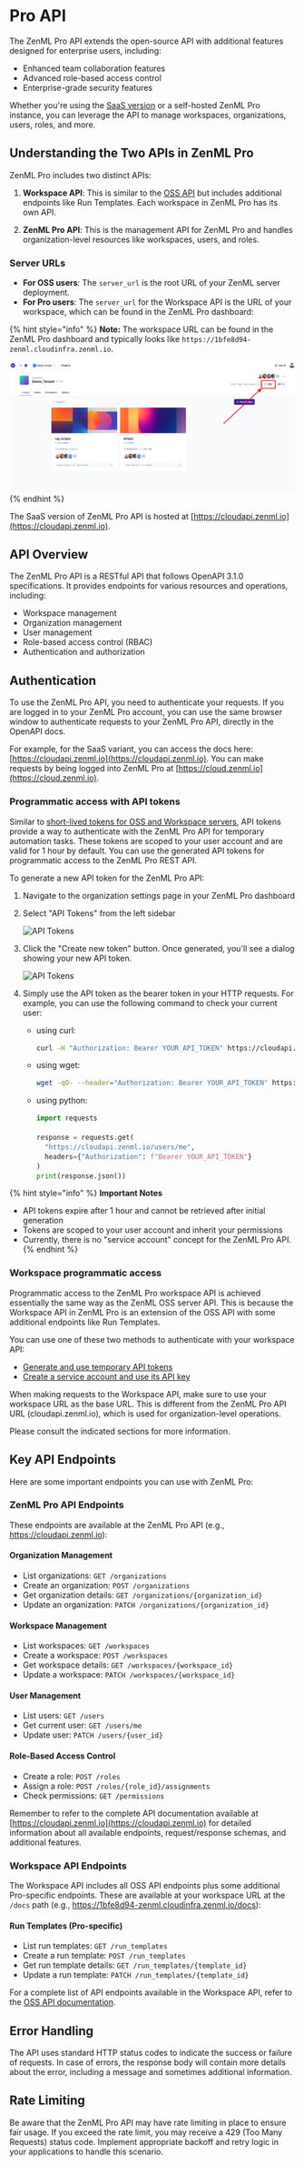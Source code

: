 # Pro API

The ZenML Pro API extends the open-source API with additional features designed for enterprise users, including:

- Enhanced team collaboration features
- Advanced role-based access control
- Enterprise-grade security features

Whether you're using the [SaaS version](https://cloud.zenml.io) or a self-hosted ZenML Pro instance, you can leverage the API to manage workspaces, organizations, users, roles, and more.

## Understanding the Two APIs in ZenML Pro

ZenML Pro includes two distinct APIs:

1. **Workspace API**: This is similar to the [OSS API](../../oss-api/oss-api/README.md) but includes additional endpoints like Run Templates. Each workspace in ZenML Pro has its own API.

2. **ZenML Pro API**: This is the management API for ZenML Pro and handles organization-level resources like workspaces, users, and roles.

### Server URLs

* **For OSS users**: The `server_url` is the root URL of your ZenML server deployment.
* **For Pro users**: The `server_url` for the Workspace API is the URL of your workspace, which can be found in the ZenML Pro dashboard:

{% hint style="info" %}
**Note:** The workspace URL can be found in the ZenML Pro dashboard and typically looks like `https://1bfe8d94-zenml.cloudinfra.zenml.io`.

![ZenML workspace URL](../../.gitbook/assets/workspace_url.png)
{% endhint %}

The SaaS version of ZenML Pro API is hosted at [https://cloudapi.zenml.io](https://cloudapi.zenml.io).

## API Overview

The ZenML Pro API is a RESTful API that follows OpenAPI 3.1.0 specifications. It provides endpoints for various resources and operations, including:

* Workspace management
* Organization management
* User management
* Role-based access control (RBAC)
* Authentication and authorization

## Authentication

To use the ZenML Pro API, you need to authenticate your requests. If you are logged in to your ZenML Pro account, you can use the same browser window to authenticate requests to your ZenML Pro API, directly in the OpenAPI docs.

For example, for the SaaS variant, you can access the docs here: [https://cloudapi.zenml.io](https://cloudapi.zenml.io). You can make requests by being logged into ZenML Pro at [https://cloud.zenml.io](https://cloud.zenml.io).

### Programmatic access with API tokens

Similar to [short-lived tokens for OSS and Workspace servers](../../oss-api/oss-api/README.md#using-a-short-lived-api-token), API tokens provide a way to authenticate with the ZenML Pro API for temporary automation tasks. These tokens are scoped to your user account and are valid for 1 hour by default. You can use the generated API tokens for programmatic access to the ZenML Pro REST API.

To generate a new API token for the ZenML Pro API:

1. Navigate to the organization settings page in your ZenML Pro dashboard
2.  Select "API Tokens" from the left sidebar

    ![API Tokens](../../.gitbook/assets/zenml-pro-api-token-01.png)
3.  Click the "Create new token" button. Once generated, you'll see a dialog showing your new API token.

    ![API Tokens](../../.gitbook/assets/zenml-pro-api-token-02.png)
4. Simply use the API token as the bearer token in your HTTP requests. For example, you can use the following command to check your current user:
   *   using curl:

       ```bash
       curl -H "Authorization: Bearer YOUR_API_TOKEN" https://cloudapi.zenml.io/users/me
       ```
   *   using wget:

       ```bash
       wget -qO- --header="Authorization: Bearer YOUR_API_TOKEN" https://cloudapi.zenml.io/users/me
       ```
   *   using python:

       ```python
       import requests

       response = requests.get(
         "https://cloudapi.zenml.io/users/me",
         headers={"Authorization": f"Bearer YOUR_API_TOKEN"}
       )
       print(response.json())
       ```

{% hint style="info" %}
**Important Notes**

* API tokens expire after 1 hour and cannot be retrieved after initial generation
* Tokens are scoped to your user account and inherit your permissions
* Currently, there is no "service account" concept for the ZenML Pro API.
{% endhint %}

### Workspace programmatic access

Programmatic access to the ZenML Pro workspace API is achieved essentially the same way as the ZenML OSS server API. This is because the Workspace API in ZenML Pro is an extension of the OSS API with some additional endpoints like Run Templates.

You can use one of these two methods to authenticate with your workspace API:

* [Generate and use temporary API tokens](../../oss-api/oss-api/README.md#using-a-short-lived-api-token)
* [Create a service account and use its API key](../../oss-api/oss-api/README.md#using-a-service-account-and-an-api-key)

When making requests to the Workspace API, make sure to use your workspace URL as the base URL. This is different from the ZenML Pro API URL (cloudapi.zenml.io), which is used for organization-level operations.

Please consult the indicated sections for more information.

## Key API Endpoints

Here are some important endpoints you can use with ZenML Pro:

### ZenML Pro API Endpoints

These endpoints are available at the ZenML Pro API (e.g., https://cloudapi.zenml.io):

#### Organization Management

* List organizations: `GET /organizations`
* Create an organization: `POST /organizations`
* Get organization details: `GET /organizations/{organization_id}`
* Update an organization: `PATCH /organizations/{organization_id}`

#### Workspace Management

* List workspaces: `GET /workspaces`
* Create a workspace: `POST /workspaces`
* Get workspace details: `GET /workspaces/{workspace_id}`
* Update a workspace: `PATCH /workspaces/{workspace_id}`

#### User Management

* List users: `GET /users`
* Get current user: `GET /users/me`
* Update user: `PATCH /users/{user_id}`

#### Role-Based Access Control

* Create a role: `POST /roles`
* Assign a role: `POST /roles/{role_id}/assignments`
* Check permissions: `GET /permissions`

Remember to refer to the complete API documentation available at [https://cloudapi.zenml.io](https://cloudapi.zenml.io) for detailed information about all available endpoints, request/response schemas, and additional features.

### Workspace API Endpoints

The Workspace API includes all OSS API endpoints plus some additional Pro-specific endpoints. These are available at your workspace URL at the `/docs` path (e.g., https://1bfe8d94-zenml.cloudinfra.zenml.io/docs):

#### Run Templates (Pro-specific)

* List run templates: `GET /run_templates`
* Create a run template: `POST /run_templates`
* Get run template details: `GET /run_templates/{template_id}`
* Update a run template: `PATCH /run_templates/{template_id}`

For a complete list of API endpoints available in the Workspace API, refer to the [OSS API documentation](../../oss-api/oss-api/README.md).

## Error Handling

The API uses standard HTTP status codes to indicate the success or failure of requests. In case of errors, the response body will contain more details about the error, including a message and sometimes additional information.

## Rate Limiting

Be aware that the ZenML Pro API may have rate limiting in place to ensure fair usage. If you exceed the rate limit, you may receive a 429 (Too Many Requests) status code. Implement appropriate backoff and retry logic in your applications to handle this scenario.